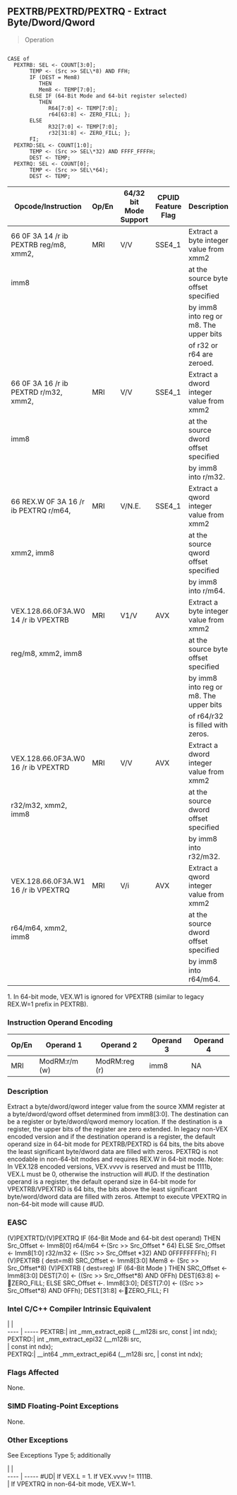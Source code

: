 ## PEXTRB/PEXTRD/PEXTRQ  -  Extract Byte/Dword/Qword

> Operation
``` slim

CASE of
  PEXTRB: SEL <- COUNT[3:0];
       TEMP <- (Src >> SEL\*8) AND FFH;
       IF (DEST = Mem8)
          THEN
          Mem8 <- TEMP[7:0];
       ELSE IF (64-Bit Mode and 64-bit register selected)
          THEN
             R64[7:0] <- TEMP[7:0];
             r64[63:8] <- ZERO_FILL; };
       ELSE
             R32[7:0] <- TEMP[7:0];
             r32[31:8] <- ZERO_FILL; };
       FI;
  PEXTRD:SEL <- COUNT[1:0];
       TEMP <- (Src >> SEL\*32) AND FFFF_FFFFH;
       DEST <- TEMP;
  PEXTRQ: SEL <- COUNT[0];
       TEMP <- (Src >> SEL\*64);
       DEST <- TEMP;
```

 Opcode/Instruction                    | Op/En| 64/32 bit Mode Support| CPUID Feature Flag| Description                            
 ---  | --- | --- | --- | ---
 66 0F 3A 14 /r ib PEXTRB reg/m8, xmm2,| MRI  | V/V                   | SSE4_1            | Extract a byte integer value from xmm2 
 imm8                                  |      |                       |                   | at the source byte offset specified    
                                       |      |                       |                   | by imm8 into reg or m8. The upper bits 
                                       |      |                       |                   | of r32 or r64 are zeroed.              
 66 0F 3A 16 /r ib PEXTRD r/m32, xmm2, | MRI  | V/V                   | SSE4_1            | Extract a dword integer value from xmm2
 imm8                                  |      |                       |                   | at the source dword offset specified   
                                       |      |                       |                   | by imm8 into r/m32.                    
 66 REX.W 0F 3A 16 /r ib PEXTRQ r/m64, | MRI  | V/N.E.                | SSE4_1            | Extract a qword integer value from xmm2
 xmm2, imm8                            |      |                       |                   | at the source qword offset specified   
                                       |      |                       |                   | by imm8 into r/m64.                    
 VEX.128.66.0F3A.W0 14 /r ib VPEXTRB   | MRI  | V1/V                  | AVX               | Extract a byte integer value from xmm2 
 reg/m8, xmm2, imm8                    |      |                       |                   | at the source byte offset specified    
                                       |      |                       |                   | by imm8 into reg or m8. The upper bits 
                                       |      |                       |                   | of r64/r32 is filled with zeros.       
 VEX.128.66.0F3A.W0 16 /r ib VPEXTRD   | MRI  | V/V                   | AVX               | Extract a dword integer value from xmm2
 r32/m32, xmm2, imm8                   |      |                       |                   | at the source dword offset specified   
                                       |      |                       |                   | by imm8 into r32/m32.                  
 VEX.128.66.0F3A.W1 16 /r ib VPEXTRQ   | MRI  | V/i                   | AVX               | Extract a qword integer value from xmm2
 r64/m64, xmm2, imm8                   |      |                       |                   | at the source dword offset specified   
                                       |      |                       |                   | by imm8 into r64/m64.                  
<aside class="notification">
1. In 64-bit mode, VEX.W1 is ignored for VPEXTRB (similar to legacy REX.W=1
prefix in PEXTRB).
</aside>


### Instruction Operand Encoding
 Op/En| Operand 1    | Operand 2    | Operand 3| Operand 4
 ---  | --- | --- | --- | ---
 MRI  | ModRM:r/m (w)| ModRM:reg (r)| imm8     | NA       

### Description
Extract a byte/dword/qword integer value from the source XMM register at a byte/dword/qword
offset determined from imm8[3:0]. The destination can be a register or byte/dword/qword
memory location. If the destination is a register, the upper bits of the register
are zero extended. In legacy non-VEX encoded version and if the destination
operand is a register, the default operand size in 64-bit mode for PEXTRB/PEXTRD
is 64 bits, the bits above the least significant byte/dword data are filled
with zeros. PEXTRQ is not encodable in non-64-bit modes and requires REX.W in
64-bit mode. Note: In VEX.128 encoded versions, VEX.vvvv is reserved and must
be 1111b, VEX.L must be 0, otherwise the instruction will #UD. If the destination
operand is a register, the default operand size in 64-bit mode for VPEXTRB/VPEXTRD
is 64 bits, the bits above the least significant byte/word/dword data are filled
with zeros. Attempt to execute VPEXTRQ in non-64-bit mode will cause #UD.



### EASC
(V)PEXTRTD/(V)PEXTRQ
IF (64-Bit Mode and 64-bit dest operand)
THEN
  Src_Offset <- Imm8[0]
  r64/m64 <-(Src >> Src_Offset \* 64)
ELSE
  Src_Offset <- Imm8[1:0]
  r32/m32 <- ((Src >> Src_Offset \*32) AND 0FFFFFFFFh);
FI
(V)PEXTRB ( dest=m8)
SRC_Offset <- Imm8[3:0]
Mem8 <- (Src >> Src_Offset\*8)
(V)PEXTRB ( dest=reg)
IF (64-Bit Mode )
THEN
  SRC_Offset <- Imm8[3:0]
  DEST[7:0] <- ((Src >> Src_Offset\*8) AND 0FFh)
  DEST[63:8] <-ZERO_FILL;
ELSE
  SRC_Offset <-. Imm8[3:0];
  DEST[7:0] <- ((Src >> Src_Offset\*8) AND 0FFh);
  DEST[31:8] <-ZERO_FILL;
FI

### Intel C/C++ Compiler Intrinsic Equivalent
   | |  
---- | -----
 PEXTRB:| int _mm_extract_epi8 (__m128i src, const
        | int ndx);                               
 PEXTRD:| int _mm_extract_epi32 (__m128i src,     
        | const int ndx);                         
 PEXTRQ:| __int64 _mm_extract_epi64 (__m128i src, 
        | const int ndx);                         

### Flags Affected
None.


### SIMD Floating-Point Exceptions
None.


### Other Exceptions
See Exceptions Type 5; additionally

   | |  
---- | -----
 #UD| If VEX.L = 1. If VEX.vvvv != 1111B.    
    | If VPEXTRQ in non-64-bit mode, VEX.W=1.
